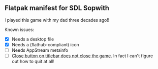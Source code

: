 Flatpak manifest for SDL Sopwith
--------------------------------

I played this game with my dad three decades ago!!

Known issues:

- [x] Needs a desktop file
- [x] Needs a (flathub-compliant) icon
- [ ] Needs AppStream metainfo
- [ ] [Close button on titlebar does not close the game](https://github.com/fragglet/sdl-sopwith/issues/5). In fact I can't figure out how to quit at all!

